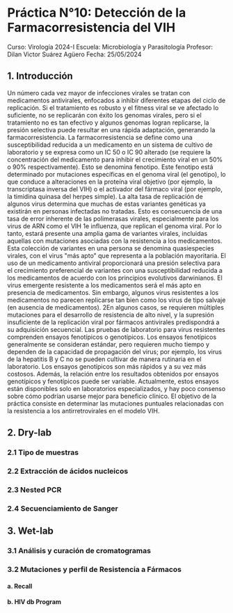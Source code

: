 # Práctica N°10: Detección de la Farmacorresistencia del VIH
Curso: Virología 2024-I
Escuela: Microbiología y Parasitología
Profesor: Dilan Victor Suárez Agüero
Fecha: 25/05/2024

## 1. Introducción
Un número cada vez mayor de infecciones virales se tratan con medicamentos antivirales, enfocados a inhibir diferentes etapas del ciclo de replicación. Si el tratamiento es robusto y el fitness viral se ve afectado lo suficiente, no se replicarán con éxito los genomas virales, pero si el tratamiento no es tan efectivo y algunos genomas logran replicarse, la presión selectiva puede resultar en una rápida adaptación, generando la farmacorresistencia.
La farmacorresistencia se define como una susceptibilidad reducida a un medicamento en un sistema de cultivo de laboratorio y se expresa como un IC 50 o IC 90 alterado (se requiere la concentración del medicamento para inhibir el crecimiento viral en un 50% o 90% respectivamente). Esto se denomina fenotipo. Este fenotipo está determinado por mutaciones específicas en el genoma viral (el genotipo), lo que conduce a alteraciones en la proteína viral objetivo (por ejemplo, la transcriptasa inversa del VIH) o el activador del fármaco viral (por ejemplo, la timidina quinasa del herpes simple). La alta tasa de replicación de algunos virus determina que muchas de estas variantes genéticas ya existirán en personas infectadas no tratadas. Esto es consecuencia de una tasa de error inherente de las polimerasas virales, especialmente para los virus de ARN como el VIH 1e influenza, que replican el genoma viral. Por lo tanto, estará presente una amplia gama de variantes virales, incluidas aquellas con mutaciones asociadas con la resistencia a los medicamentos. Esta colección de variantes en una persona se denomina quasiespecies virales, con el virus "más apto" que representa a la población mayoritaria. El uso de un medicamento antiviral proporcionará una presión selectiva para el crecimiento preferencial de variantes con una susceptibilidad reducida a los medicamentos de acuerdo con los principios evolutivos darwinianos. El virus emergente resistente a los medicamentos será el más apto en presencia de medicamentos. Sin embargo, algunos virus resistentes a los medicamentos no parecen replicarse tan bien como los virus de tipo salvaje (en ausencia de medicamentos). 2En algunos casos, se requieren múltiples mutaciones para el desarrollo de resistencia de alto nivel, y la supresión insuficiente de la replicación viral por fármacos antivirales predispondrá a su adquisición secuencial.
Las pruebas de laboratorio para virus resistentes comprenden ensayos fenotípicos o genotípicos. Los ensayos fenotípicos generalmente se consideran estándar, pero requieren mucho tiempo y dependen de la capacidad de propagación del virus; por ejemplo, los virus de la hepatitis B y C no se pueden cultivar de manera rutinaria en el laboratorio. Los ensayos genotípicos son más rápidos y a su vez más costosos. Además, la relación entre los resultados obtenidos por ensayos genotípicos y fenotípicos puede ser variable. Actualmente, estos ensayos están disponibles solo en laboratorios especializados, y hay poco consenso sobre cómo podrían usarse mejor para beneficio clínico. El objetivo de la práctica consiste en determinar las mutaciones puntuales relacionadas con la resistencia a los antirretrovirales en el modelo VIH.

## 2. Dry-lab
### 2.1 Tipo de muestras
### 2.2 Extracción de ácidos nucleicos
### 2.3 Nested PCR
### 2.4 Secuenciamiento de Sanger

## 3. Wet-lab
### 3.1 Análisis y curación de cromatogramas
### 3.2 Mutaciones y perfil de Resistencia a Fármacos
#### a. Recall 
#### b. HIV db Program
